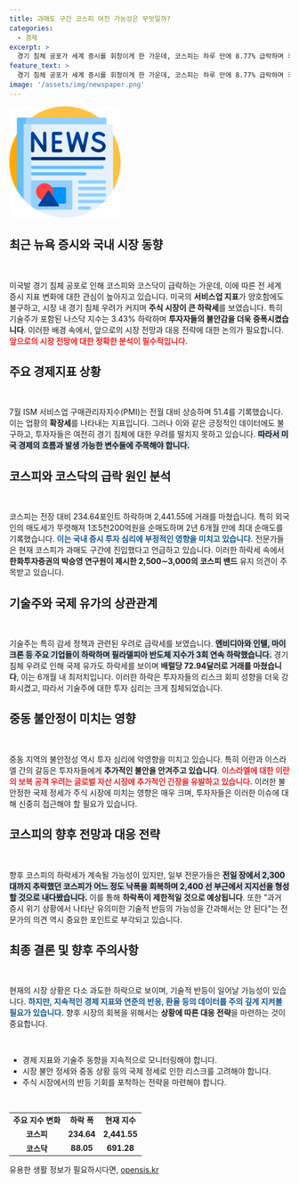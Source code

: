 ```yaml
---
title: 과매도 구간 코스피 여진 가능성은 무엇일까?
categories:
  - 경제
excerpt: >
  경기 침체 공포가 세계 증시를 휘청이게 한 가운데, 코스피는 하루 만에 8.77% 급락하며 최대 낙폭을 기록했습니다. 전문가들은 과매도 구간에 접어들었다며 하락폭이 제한적일 것이라고 전망합니다.
feature_text: >
  경기 침체 공포가 세계 증시를 휘청이게 한 가운데, 코스피는 하루 만에 8.77% 급락하며 최대 낙폭을 기록했습니다. 전문가들은 과매도 구간에 접어들었다며 하락폭이 제한적일 것이라고 전망합니다.
image: '/assets/img/newspaper.png'
---
```


<p><img src="/assets/img/newspaper.png" alt="kimp 속보" /></p>

<h2 data-ke-size="size26">최근 뉴욕 증시와 국내 시장 동향</h2>

<p data-ke-size="size16">&nbsp;</p> 

<p>미국발 경기 침체 공포로 인해 코스피와 코스닥이 급락하는 가운데, 이에 따른 전 세계 증시 지표 변화에 대한 관심이 높아지고 있습니다. 미국의 <strong>서비스업 지표</strong>가 양호함에도 불구하고, 시장 내 경기 침체 우려가 커지며 <strong>주식 시장이 큰 하락세</strong>를 보였습니다. 특히 기술주가 포함된 나스닥 지수는 3.43% 하락하며 <strong>투자자들의 불안감을 더욱 증폭시켰습니다</strong>. 이러한 배경 속에서, 앞으로의 시장 전망과 대응 전략에 대한 논의가 필요합니다.<b><span style="color: #ee2323;">앞으로의 시장 전망에 대한 정확한 분석이 필수적입니다.</span></b></p>

<h2 data-ke-size="size26">주요 경제지표 상황</h2>

<p data-ke-size="size16">&nbsp;</p>

<p>7월 ISM 서비스업 구매관리자지수(PMI)는 전월 대비 상승하며 51.4를 기록했습니다. 이는 업황의 <strong>확장세</strong>를 나타내는 지표입니다. 그러나 이와 같은 긍정적인 데이터에도 불구하고, 투자자들은 여전히 경기 침체에 대한 우려를 떨치지 못하고 있습니다. <b><span style="background-color: #21538527;">따라서 미국 경제의 흐름과 발생 가능한 변수들에 주목해야 합니다.</span></b> </p>

<h2 data-ke-size="size26">코스피와 코스닥의 급락 원인 분석</h2>

<p data-ke-size="size16">&nbsp;</p>

<p>코스피는 전장 대비 234.64포인트 하락하며 2,441.55에 거래를 마쳤습니다. 특히 외국인의 매도세가 뚜렷해져 1조5천200억원을 순매도하며 2년 6개월 만에 최대 순매도를 기록했습니다. <b><span style="color: #1a5490;">이는 <strong>국내 증시 투자 심리에 부정적인 영향을 미치고 있습니다</strong>.</span></b> 전문가들은 현재 코스피가 과매도 구간에 진입했다고 언급하고 있습니다. 이러한 하락세 속에서 <strong>한화투자증권의 박승영 연구원이 제시한 2,500∼3,000의 코스피 밴드</strong> 유지 의견이 주목받고 있습니다.</p>

<h2 data-ke-size="size26">기술주와 국제 유가의 상관관계</h2>

<p data-ke-size="size16">&nbsp;</p>

<p>기술주는 특히 감세 정책과 관련된 우려로 급락세를 보였습니다. <b><span style="background-color: #21538527;">엔비디아와 인텔, 마이크론 등 주요 기업들이 하락하며 필라델피아 반도체 지수가 3회 연속 하락했습니다.</span></b> 경기 침체 우려로 인해 국제 유가도 하락세를 보이며 <strong>배럴당 72.94달러로 거래를 마쳤습니다</strong>, 이는 6개월 내 최저치입니다. 이러한 하락은 투자자들의 리스크 회피 성향을 더욱 강화시켰고, 따라서 기술주에 대한 투자 심리는 크게 침체되었습니다.</p>

<h2 data-ke-size="size26">중동 불안정이 미치는 영향</h2>

<p data-ke-size="size16">&nbsp;</p>

<p>중동 지역의 불안정성 역시 투자 심리에 악영향을 미치고 있습니다. 특히 이란과 이스라엘 간의 갈등은 투자자들에게 <strong>추가적인 불안을 안겨주고 있습니다</strong>. <b><span style="color: #ee2323;">이스라엘에 대한 이란의 보복 공격 우려는 글로벌 자산 시장에 추가적인 긴장을 유발하고 있습니다.</span></b> 이러한 불안정한 국제 정세가 주식 시장에 미치는 영향은 매우 크며, 투자자들은 이러한 이슈에 대해 신중히 접근해야 할 필요가 있습니다.</p>

<h2 data-ke-size="size26">코스피의 향후 전망과 대응 전략</h2>

<p data-ke-size="size16">&nbsp;</p>

<p>향후 코스피의 하락세가 계속될 가능성이 있지만, 일부 전문가들은 <b><span style="background-color: #21538527;">전일 장에서 2,300대까지 추락했던 코스피가 어느 정도 낙폭을 회복하며 2,400 선 부근에서 지지선을 형성할 것으로 내다봤습니다.</span></b> 이를 통해 <strong>하락폭이 제한적일 것으로 예상됩니다</strong>. 또한 "과거 증시 위기 상황에서 나타난 유의미한 기술적 반등의 가능성을 간과해서는 안 된다"는 전문가의 의견 역시 중요한 포인트로 부각되고 있습니다.</p>

<h2 data-ke-size="size26">최종 결론 및 향후 주의사항</h2>

<p data-ke-size="size16">&nbsp;</p>

<p>현재의 시장 상황은 다소 과도한 하락으로 보이며, 기술적 반등이 일어날 가능성이 있습니다. <b><span style="color: #1a5490;">하지만, 지속적인 경제 지표와 연준의 반응, 환율 등의 데이터를 주의 깊게 지켜볼 필요가 있습니다.</span></b> 향후 시장의 회복을 위해서는 <strong>상황에 따른 대응 전략</strong>을 마련하는 것이 중요합니다. </p>

<p data-ke-size="size16">&nbsp;</p> 

<ul>
<li>경제 지표와 기술주 동향을 지속적으로 모니터링해야 합니다.</li>
<li>시장 불안 정세와 중동 상황 등의 국제 정세로 인한 리스크를 고려해야 합니다.</li>
<li>주식 시장에서의 반등 기회를 포착하는 전략을 마련해야 합니다.</li>
</ul>

<p data-ke-size="size16">&nbsp;</p> 

<table style="text-align: center;">
<tr>
<td style="text-align: center; height: 17px;"><b>주요 지수 변화</b></td>
<td style="text-align: center; height: 17px;"><b>하락 폭</b></td>
<td style="text-align: center; height: 17px;"><b>현재 지수</b></td>
</tr>
<tr>
<td style="text-align: center; height: 17px;"><b>코스피</b></td>
<td style="text-align: center; height: 17px;"><b>234.64</b></td>
<td style="text-align: center; height: 17px;"><b>2,441.55</b></td>
</tr>
<tr>
<td style="text-align: center; height: 17px;"><b>코스닥</b></td>
<td style="text-align: center; height: 17px;"><b>88.05</b></td>
<td style="text-align: center; height: 17px;"><b>691.28</b></td>
</tr>
</table>
유용한 생활 정보가 필요하시다면, <a href="https://opensis.kr" rel="dofollow">opensis.kr</a>


